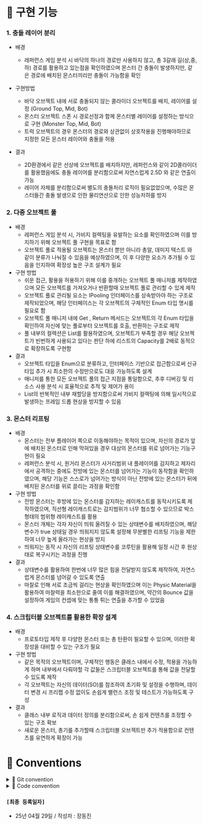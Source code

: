 # 📌 구현 기능
### 1. 충돌 레이어 분리
- 배경
  - 레퍼런스 게임 분석 시 바닥의 하나의 경로만 사용하지 않고, 총 3갈래 길(상,중,하) 경로를 활용하고 있는점을 확인하였으며 몬스터 간 충돌이 발생하지만, 같은 경로에 배치된 몬스터끼리만 충돌이 가능함을 확인
- 구현방법
  - 바닥 오브젝트 내에 서로 충돌되지 않는 콜라이더 오브젝트를 배치, 레이어를 설정 (Ground Top, Mid, Bot)
  - 몬스터 오브젝트 스폰 시 경로선정과 함께 몬스터별 레이어를 설정하는 방식으로 구현 (Monster Top, Mid, Bot)
  - 트럭 오브젝트의 경우 몬스터의 경로와 상관없이 상호작용을 진행해야하므로 지정한 모든 몬스터 레이어와 충돌을 허용
    
- 결과
  - 2D환경에서 같은 선상에 오브젝트를 배치하지만, 레퍼런스와 같이 2D콜라이더를 활용했음에도 충돌 레이어를 분리함으로써 자연스럽게 2.5D 와 같은 연출이 가능
  - 레이어 자체를 분리함으로써 별도의 충돌처리 로직이 필요없었으며, 수많은 몬스터들간 충돌 발생으로 인한 물리연산으로 인한 성능저하를 방지
### 2. 다중 오브젝트 풀
- 배경
 	- 레퍼런스 게임 분석 시, 가비지 컬렉팅을 유발하는 요소를 확인하였으며 이를 방지하기 위해 오브젝트 풀 구현을 목표로 함
 	- 오브젝트 풀로 적용될 오브젝트는 몬스터 뿐만 아니라 총알, 데미지 텍스트 와 같이 분류가 나눠질 수 있음을 예상하였으며, 이 후 다양한 요소가 추가될 수 있음을 인지하여 확장성 높은 구조 설계가 필요
- 구현 방법
  - 쉬운 접근, 활용을 허용하기 위해 이를 중개하는 오브젝트 풀 매니저를 제작하였으며 모든 오브젝트를 가져오거나 반환할때 오브젝트 풀로 관리할 수 있게 제작
  - 오브젝트 풀로 관리될 요소는 IPooling 인터페이스를 상속받아야 하는 구조로 제작되었으며, 해당 인터페이스는 각 오브젝트의 구체적인 Enum 타입 명시를 필요로 함
  - 오브젝트 풀 매니저 내에 Get , Return 메서드는 오브젝트의 각 Enum 타입을 확인하여 자신에 맞는 풀로부터 오브젝트를 호출, 반환하는 구조로 제작
  - 풀 내부의 컬렉션은 List를 활용하였으며, 오브젝트가 부족할 경우 해당 오브젝트가 빈번하게 사용되고 있다는 판단 하에 리스트의 Capacity를 2배로 동적으로 확장하도록 구현함
- 결과
  - 오브젝트 타입을 Enum으로 분류하고, 인터페이스 기반으로 접근함으로써 신규 타입 추가 시 최소한의 수정만으로도 대응 가능하도록 설계
  - 매니저를 통한 모든 오브젝트 풀의 접근 지점을 통일함으로, 추후 디버깅 및 리소스 사용 분석 시 효율적으로 추적 및 제어가 용이
  - List의 반복적인 내부 재할당을 방지함으로써 가비지 컬렉팅에 의해 일시적으로 발생하는 프레임 드롭 현상을 방지할 수 있음
### 3. 몬스터 리프팅
- 배경
  - 몬스터는 전부 플레이어 쪽으로 이동해야하는 목적이 있으며, 자신의 경로가 앞에 배치된 몬스터로 인해 막혀있을 경우 대상의 몬스터를 위로 넘어가는 기능구현이 필요
  - 레퍼런스 분석 시, 원거리 몬스터가 사거리범위 내 플레이어를 감지하고 제자리에서 공격하는 중에도 전방에 있는 몬스터를 넘어가는 기능이 동작함을 확인하였으며, 해당 기능은 스스로가 넘어가는 방식이 아닌 전방에 있는 몬스터가 뒤에 배치된 몬스터를 위로 끌리는 과정을 확인함
- 구현 방법
  - 전방 몬스터는 후방에 있는 몬스터를 감지하는 레이캐스트를 동작시키도록 제작하였으며, 직선형 레이캐스트로는 감지범위가 너무 협소할 수 있으므로 박스형태의 범위형 레이캐스트를 활용
  - 몬스터 개체는 각자 자신이 띄워 올려질 수 있는 상태변수를 배치하였으며, 해당 변수가 true 상태일 경우 띄워지지 않도록 설정해 무분별한 리프팅 기능을 제한하여 너무 높게 올라가는 현상을 방지
  - 띄워지는 동작 시 자신의 리프팅 상태변수를 코루틴을 활용해 일정 시간 후 원상태로 복구시키는 과정을 진행
- 결과
  - 상태변수를 활용하여 한번에 너무 많은 힘을 전달받지 않도록 제작하여, 자연스럽게 몬스터를 넘어갈 수 있도록 연출
  - 마찰로 인해 서로 조금씩 걸리는 현상을 확인하였으며 이는 Physic Material을 활용하여 마찰력을 최소한으로 줄여 이를 해결하였으며, 약간의 Bounce 값을 설정하여 게임의 컨셉에 맞는 통통 튀는 연출을 추가할 수 있었음
### 4. 스크립터블 오브젝트를 활용한 확장 설계
- 배경
  - 프로토타입 제작 후 다양한 몬스터 또는 총 탄환이 필요할 수 있으며, 이러한 확장성을 대비할 수 있는 구조가 필요
- 구현 방법
  - 같은 목적의 오브젝트이며, 구체적인 행동은 클래스 내에서 수정, 적용을 가능하게 하며 내부에서 다뤄야할 각 값들은 스크립터블 오브젝트를 통해 값을 전달할 수 있도록 제작
  - 각 오브젝트는 자신의 데이터(SO)를 참조하여 초기화 및 설정을 수행하며, 데이터 변경 시 프리팹 수정 없이도 손쉽게 밸런스 조정 및 테스트가 가능하도록 구성
- 결과
  - 클래스 내부 로직과 데이터 정의를 분리함으로써, 손 쉽게 컨텐츠를 조정할 수 있는 구조 확보
  - 새로운 몬스터, 총기를 추가할때 스크립터블 오브젝트만 추가 적용함으로 컨텐츠를 유연하게 확장이 가능
    
# 📌 Conventions

<details><summary> 🚀 Git convention</summary>

### 개요

- 프로젝트 진행 간 Git Repository 관리에 있어 통일성 유지를 위해 Git Convention을 지정하고 관리 가이드라인으로 적용한다.<br><br>

### 규칙

### `Branch`

- Master(main)

  - 정식 버전 빌드용 브랜치
  - 실수 및 무분별한 수정을 막기 위해 엑세스 제한

- Develop

  - 기능 개발/구현용 브랜치
  - 이 브랜치에서 기능작업(구현 용도)를 추가 분리한 후, 작업 완료시 해당 브랜치로 Merge를 진행한다.
    - Merge시 Pull Request를 활용하여 충돌 대비, 충돌 발생시 대처를 준비한다.

- 기능 구현 Branch

  - 생성 브랜치 명 : <span style="color:#ff5c5c; background-color:#2d2d2d; padding:2px 4px; border-radius:4px;">Type/작업내용</span>

    - Type

      - <span style="color:#ff5c5c; background-color:#2d2d2d; padding:2px 4px; border-radius:4px;">Feat</span> : 새로운 기능 추가
      - <span style="color:#ff5c5c; background-color:#2d2d2d; padding:2px 4px; border-radius:4px;">Fix</span> : 기존 기능 및 버그 수정
      - <span style="color:#ff5c5c; background-color:#2d2d2d; padding:2px 4px; border-radius:4px;">Test</span> : 기능 테스트 전용

    - ex > <span style="color:#ff5c5c; background-color:#2d2d2d; padding:2px 4px; border-radius:4px;">Feat/CharacterAnimation
    - ex > <span style="color:#ff5c5c; background-color:#2d2d2d; padding:2px 4px; border-radius:4px;">Fix/FlowerObject
    - ex > <span style="color:#ff5c5c; background-color:#2d2d2d; padding:2px 4px; border-radius:4px;">Test/MonsterMove

### `Commit`

- Commit 주기

  - 충돌 및 버그 발생시 Reset 을 용이하게 하기 위해 작은 단위로 나눠 커밋을 진행한다.
    - ex> 이미지 리소스 추가, 스크립트 생성, 한 단위의 기능 구현 시
  - 커밋 메세지는 아래의 규칙을 따르며, 부가 설명이 필요한 경우 Description 란에 작성한다.
  - 만일, 작업 내용이 상당히 작은경우 Git Message 를 활용하여 작업 기록을 남긴다.

- Commit 메세지

  - <span style="color:#ff5c5c; background-color:#2d2d2d; padding:2px 4px; border-radius:4px;">[Type] : 내용</span>
    - ex> [Fix]:Flower 오브젝트 배치시 위치 어긋나는 버그 수정
  - Type

    - <span style="color:#ff5c5c; background-color:#2d2d2d; padding:2px 4px; border-radius:4px;">[Feat]</span>: 새로운 기능 추가
    - <span style="color:#ff5c5c; background-color:#2d2d2d; padding:2px 4px; border-radius:4px;">[Fix]</span>: 버그 및 기능의 수정
    - <span style="color:#ff5c5c; background-color:#2d2d2d; padding:2px 4px; border-radius:4px;">[Set]</span>: 프로젝트 설정, 유니티 자체 설정
    - <span style="color:#ff5c5c; background-color:#2d2d2d; padding:2px 4px; border-radius:4px;">[Refactor]</span>: 기능에 영향을 주지 않는 범위의 코드 수정
    - <span style="color:#ff5c5c; background-color:#2d2d2d; padding:2px 4px; border-radius:4px;">[Test]</span>: 테스트에 관련된 작업
    - <span style="color:#ff5c5c; background-color:#2d2d2d; padding:2px 4px; border-radius:4px;">[Create]</span>: 프로젝트, 씬, 스크립트, 오브젝트(프리팹) 생성
    - <span style="color:#ff5c5c; background-color:#2d2d2d; padding:2px 4px; border-radius:4px;">[Add]</span>: 리소스 및 에셋 등, 외적인 파일 추가

  - 타입 종류에 기재되지 않은 단순 작업은 타입을 정의하지 않는다.

    - ex>`불필요 파일 정리`

      <br>
      <br>
      <br>
      <br>

</details>

<details><summary>🚀 Code convention</summary>

### 개요

- 개발 진행 간 코드 작성 및 유지보수에 있어 통일성 유지로 가독성 향상, 작업환경의 효율성을 높이기 위함<br><br>

### 규칙

### `Naming`

- 애매한 변수명은 [변수명 짓기 사이트](https://var.gg/ko#google_vignette) 활용
- 코드 상에서 단어 사이에 띄어쓰기 목적의 언더바(\_)는 사용하지 않는다.<br><br>

### `클래스 및 파일 명`

- 파스칼 케이스를 적용
- 프리팹, 스크립트 외 같은 포맷의 파일이 여러개일 경우 용도별로 정렬하기 위해 <span style="color:#ff5c5c; background-color:#2d2d2d; padding:2px 4px; border-radius:4px;">항목(type)*index*파일명(파스칼케이스)</span> 를 적용한다.

```csharp
ex >
public class PlayerMovement : MonoBehavior{ ... }
```

```csharp
ex >
BGM_00_Normal.mp3
BGM_01_Fast.mp3

SFX_00_Hit.mp3
SFX_01_Click.mp3

CharacterMovement.cs
```

  <br>

### `변수`

- <span style="color:#ff5c5c; background-color:#2d2d2d; padding:2px 4px; border-radius:4px;">private</span> 은 언더바(\_) 후 카멜케이스를 적용
- <span style="color:#ff5c5c; background-color:#2d2d2d; padding:2px 4px; border-radius:4px;">public</span> 은 파스칼 케이스 적용
  - 기본적으로 <span style="color:#ff5c5c; background-color:#2d2d2d; padding:2px 4px; border-radius:4px;">public</span> 변수는 사용하지 않으며, 사용시 <span style="color:#ff5c5c; background-color:#2d2d2d; padding:2px 4px; border-radius:4px;">프로퍼티</span>로 선언
- bool 타입은 상태를 나타내기 위해 <span style="color:#ff5c5c; background-color:#2d2d2d; padding:2px 4px; border-radius:4px;">Is</span> 를 붙인다.
  - 상태를 저장/표기하기 위함이 아닌 경우 붙이지 않아도 무방
- 변수명이 길어 약칭을 사용할 경우 주석을 표기한다.
- 타입을 즉각 알 수 없는 경우 <span style="color:#ff5c5c; background-color:#2d2d2d; padding:2px 4px; border-radius:4px;">var 타입은 사용을 지양
- 상수는 전부 대문자로 표기, 필요한경우 언더바를 사용

```csharp
public class Example
{
  // 상수 선언
  private const int INIT_POOL_COUNT = 5;

  // bool 상태
  private bool _isGrounded;

  // public 변수 선언
  public bool IsAlive { get; private set; }
  public int EventStep { get; private set; }

  // private 변수 선언
  private float _maxHp;
  private GameObject _target;

  private void Foo()
  {
		    // 코드 상으로 타입이 바로 판단되지 않는 경우 var 사용은 지양한다
      var hit = _target;
      var targetList = new List<GameObject>();
  }
}
```

  <br>

### `함수`

- 함수명 : 파스칼 케이스, 동사형으로 작성한다.
- 매개변수 : 카멜케이스를 적용하되 매개변수임을 표기하기 위해 m\_ 표기를 붙인다
- 함수 명 기준의 기능 단위로 기능 모듈화
- 함수 내에서 한 기능의 로직이 끝나면 개행으로 분리
- 함수 작성 시 기능 정보는 <span style="color:#ff5c5c; background-color:#2d2d2d; padding:2px 4px; border-radius:4px;">&lt;summary&gt;</span> 주석을 활용한다
- 함수 명으로 필요 이상의 부가설명은 작성하지 않는다.

```csharp
ex>
public class Player : MonoBehaviour
{
  private void UseItem(CharacterController m_target)
  {

  }

  /// <summary>
  /// 아이템 획득 메서드
  /// </summary>
  public void GetItem(Item m_item)
  {
  }

  private void PlayerHpDown(float m_damage)
  {
      // 필요 이상의 부가설명의 예시
      // Player 클래스 내에서 Player에게 영향이 가해지는 기능의 함수는
      // 'Player'가 붙지 않아도 된다.
  }

  private void HpDown(float m_damage)
  {
      // 옳은 함수명
  }
}
```

  <br>

### `인터페이스`

- 인터페이스 작성 시 이름 앞에 알파벳 대문자 'I'추가

```csharp
public Interface IAction{ ... }
```

  <br>

### `Enum`

- 클래스, 구조체들과 혼동을 방지하기 위해 열거형 선언 이유를 명확히 작성한다.
- 클래스와의 구분을 위해 앞에 'E\_'를 붙인다.
- 포함되는 속성은 항상 파스칼 케이스로 작성한다.
- 순회를 위해 마지막 선언은 Size로 정의한다.

```csharp
public enum E_StateType
{
  None = -1,
  Move = 0,
  Attack,
  Size,
}
```

  <br>
</details>


### `[최종 등록일자]`

- 25년 04월 29일 / 작성자 : 장동진

<!--
? 스타일 템플릿
<span style="color:#ff5c5c; background-color:#2d2d2d; padding:2px 4px; border-radius:4px;">public</span>
<span style="color:#ff9c00; background-color:#2d2d2d; padding:2px 4px; border-radius:4px;">summary</span>
-->
